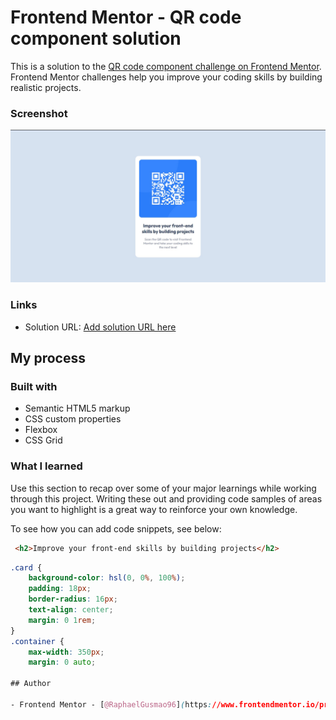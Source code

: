 # Frontend Mentor - QR code component solution

This is a solution to the [QR code component challenge on Frontend Mentor](https://www.frontendmentor.io/challenges/qr-code-component-iux_sIO_H). Frontend Mentor challenges help you improve your coding skills by building realistic projects. 

### Screenshot

![](screenshot.jpg)

### Links

- Solution URL: [Add solution URL here](https://raphaelgusmao96.github.io/mentor1/)

## My process

### Built with

- Semantic HTML5 markup
- CSS custom properties
- Flexbox
- CSS Grid

### What I learned

Use this section to recap over some of your major learnings while working through this project. Writing these out and providing code samples of areas you want to highlight is a great way to reinforce your own knowledge.

To see how you can add code snippets, see below:

```html
 <h2>Improve your front-end skills by building projects</h2>
```
```css
.card {
    background-color: hsl(0, 0%, 100%);
    padding: 18px;
    border-radius: 16px;
    text-align: center;
    margin: 0 1rem;
}
.container {
    max-width: 350px;
    margin: 0 auto;

## Author

- Frontend Mentor - [@RaphaelGusmao96](https://www.frontendmentor.io/profile/RaphaelGusmao96)